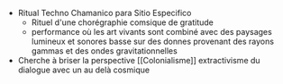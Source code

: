 - Ritual Techno Chamanico para Sitio Especifico
	- Rituel d'une chorégraphie comsique de gratitude
	- performance où les art vivants sont combiné avec des paysages lumineux et sonores basse sur des donnes provenant des rayons gammas et des ondes gravitationnelles
- Cherche à briser la perspective [[Colonialisme]] extractivisme du dialogue avec un au delà cosmique